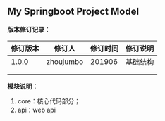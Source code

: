 ## My Springboot Project Model

**版本修订记录**：

| 修订版本 | 修订人 | 修订时间 | 修订说明 |
| -------- | ------ | -------- | -------- |
| 1.0.0    | zhoujumbo | 201906   | 基础结构 |
|          |        |          |          |
|          |        |          |          |



**模块说明**：

1. core：核心代码部分；
2. api：web api

